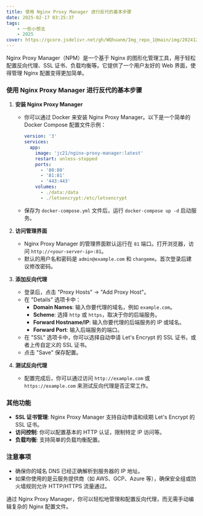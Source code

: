 ```yaml
---
title: 使用 Nginx Proxy Manager 进行反代的基本步骤
date: 2025-02-17 03:25:37
tags: 
    - 一些小想法
    - 2025
cover: https://gcore.jsdelivr.net/gh/WQhuanm/Img_repo_1@main/img/202412222015910.png
---
```


Nginx Proxy Manager（NPM）是一个基于 Nginx 的图形化管理工具，用于轻松配置反向代理、SSL 证书、负载均衡等。它提供了一个用户友好的 Web 界面，使得管理 Nginx 配置变得更加简单。

### 使用 Nginx Proxy Manager 进行反代的基本步骤

1. **安装 Nginx Proxy Manager**
   - 你可以通过 Docker 来安装 Nginx Proxy Manager。以下是一个简单的 Docker Compose 配置文件示例：

     ```yaml
     version: '3'
     services:
       app:
         image: 'jc21/nginx-proxy-manager:latest'
         restart: unless-stopped
         ports:
           - '80:80'
           - '81:81'
           - '443:443'
         volumes:
           - ./data:/data
           - ./letsencrypt:/etc/letsencrypt
     ```

   - 保存为 `docker-compose.yml` 文件后，运行 `docker-compose up -d` 启动服务。

2. **访问管理界面**
   - Nginx Proxy Manager 的管理界面默认运行在 `81` 端口。打开浏览器，访问 `http://<your-server-ip>:81`。
   - 默认的用户名和密码是 `admin@example.com` 和 `changeme`。首次登录后建议修改密码。

3. **添加反向代理**
   - 登录后，点击 "Proxy Hosts" -> "Add Proxy Host"。
   - 在 "Details" 选项卡中：
     - **Domain Names**: 输入你要代理的域名，例如 `example.com`。
     - **Scheme**: 选择 `http` 或 `https`，取决于你的后端服务。
     - **Forward Hostname/IP**: 输入你要代理的后端服务的 IP 或域名。
     - **Forward Port**: 输入后端服务的端口。
   - 在 "SSL" 选项卡中，你可以选择自动申请 Let's Encrypt 的 SSL 证书，或者上传自定义的 SSL 证书。
   - 点击 "Save" 保存配置。

4. **测试反向代理**
   - 配置完成后，你可以通过访问 `http://example.com` 或 `https://example.com` 来测试反向代理是否正常工作。

### 其他功能

- **SSL 证书管理**: Nginx Proxy Manager 支持自动申请和续期 Let's Encrypt 的 SSL 证书。
- **访问控制**: 你可以配置基本的 HTTP 认证，限制特定 IP 访问等。
- **负载均衡**: 支持简单的负载均衡配置。

### 注意事项

- 确保你的域名 DNS 已经正确解析到服务器的 IP 地址。
- 如果你使用的是云服务提供商（如 AWS、GCP、Azure 等），确保安全组或防火墙规则允许 HTTP/HTTPS 流量通过。

通过 Nginx Proxy Manager，你可以轻松地管理和配置反向代理，而无需手动编辑复杂的 Nginx 配置文件。